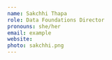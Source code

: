 ```yaml
---
name: Sakchhi Thapa
role: Data Foundations Director
pronouns: she/her
email: example
website: 
photo: sakchhi.png
---
```


